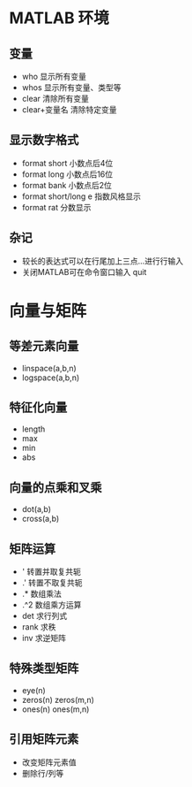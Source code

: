 # MATLAB 环境

## 变量

- who 显示所有变量
- whos 显示所有变量、类型等
- clear 清除所有变量
- clear+变量名 清除特定变量

## 显示数字格式

- format short 小数点后4位
- format long 小数点后16位
- format bank 小数点后2位
- format short/long e 指数风格显示
- format rat 分数显示

## 杂记

- 较长的表达式可以在行尾加上三点...进行行输入
- 关闭MATLAB可在命令窗口输入 quit

# 向量与矩阵

## 等差元素向量

- linspace(a,b,n)
- logspace(a,b,n)

## 特征化向量

- length
- max
- min
- abs

## 向量的点乘和叉乘

- dot(a,b)
- cross(a,b)
  
## 矩阵运算

- ' 转置并取复共轭
- .' 转置不取复共轭
- .* 数组乘法
- .^2 数组乘方运算
- det 求行列式
- rank 求秩
- inv 求逆矩阵

## 特殊类型矩阵

- eye(n)  
- zeros(n) zeros(m,n)
- ones(n) ones(m,n)

## 引用矩阵元素

- 改变矩阵元素值
- 删除行/列等